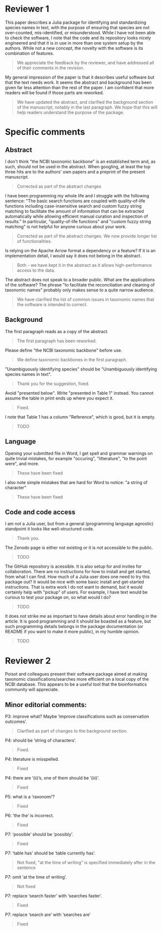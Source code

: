 # Reviewer 1

This paper describes a Julia package for identifying and standardizing species
names in text, with the purpose of ensuring that species are not over-counted,
mis-identified, or misunderstood. While I have not been able to check the
software, I note that the code and its repository looks nicely engineered and
that it is in use in more than one system setup by the authors. While not a new
concept, the novelty with the software is its combination of features.

> We appreciate the feedback by the reviewer, and have addressed all of their comments in the revision.

My general impression of the paper is that it describes useful software but that
the text needs work. It seems the abstract and background has been given far
less attention than the rest of the paper. I am confident that more readers will
be found if those parts are reworked.

> We have updated the abstract, and clarified the background section of the
> manuscript, notably in the last paragraph. We hope that this will help readers
> understand the purpose of the package.

# Specific comments

## Abstract

I don't think "the NCBI taxonomic backbone" is an established term and, as such, should not be used in the abstract. When googling, at least the top three hits are to the authors' own papers and a preprint of the present manuscript.

> Corrected as part of the abstract changes

I have been programming my whole life and I struggle with the following sentence: "The basic search functions are coupled with quality-of-life functions including case-insensitive search and custom fuzzy string matching to facilitate the amount of information that can be extracted automatically while allowing efficient manual curation and inspection of results." In particular, "quality-of-life functions" and "custom fuzzy string matching" is not helpful for anyone curious about your work.

> Corrected as part of the abstract changes. We now provide longer list of
> functionalities.

Is relying on the Apache Arrow format a dependency or a feature? If it is an implementation detail, I would say it does not belong in the abstract.

> Both - we have kept it in the abstract as it allows high-performance access to
> the data.

The abstract does not speak to a broader public. What are the applications of
the software? The phrase "to facilitate the reconciliation and cleaning of
taxonomic names" probably only makes sense to a quite narrow audience.

> We have clarified the list of common issues in taxonomic names that the
> software is intended to correct.

## Background

The first paragraph reads as a copy of the abstract.

> The first paragraph has been reworked.

Please define "the NCBI taxonomic backbone" before use.

> We define taxonomic backbones in the first paragraph.

"Unambiguously identifying species" should be "Unambiguously identifying species names in text".

> Thank you for the suggestion, fixed.

Avoid "presented below". Write "presented in Table 1" instead. You cannot assume the table in print ends up where you expect it.

> Fixed.

I note that Table 1 has a column "Reference", which is good, but it is empty.

> TODO

## Language

Opening your submitted file in Word, I get spell and grammar warnings on quite trivial mistakes, for example "occuring", "litterature", "to the point were", and more.

> These have been fixed

I also note simple mistakes that are hard for Word to notice: "a string of character"

> These have been fixed

## Code and code access

I am not a Julia user, but from a general (programming language agnostic) standpoint it looks like well-structured code.

> Thank you.

The Zenodo page is either not existing or it is not accessible to the public.

> TODO

The GitHub repository is acessible. It is also setup for and invites for collaboration. There are no instructions for how to install and get started, from what I can find. How much of a Julia user does one need to try this package out? It would be nice with some basic install and get-started instructions. That is extra work I do not want to demand, but it would certainly help with "pickup" of users. For example, I have text would be curious to test your package on, so what would I do?

> TODO

It does not strike me as important to have details about error handling in the article. It is good programming and it should be boasted as a feature, but such programming details belongs in the package documentation (or README if you want to make it more public), in my humble opinion.

> TODO

# Reviewer 2

Poisot and colleagues present their software package aimed at making taxonomic classifications/searches more efficient on a local copy of the NCBI database. This appears to be a useful tool that the bioinformatics community will appreciate.

## Minor editorial comments:

P3: improve what? Maybe ‘improve classifications such as conservation outcomes’.

> Clarified as part of changes to the background section.

P4: should be ‘string of characters’.

> Fixed.

P4: literature is misspelled.

> Fixed

P4: there are ‘(ii)’s, one of them should be ‘(iii)’.

> Fixed

P5: what is a ‘raxonomi’?

> Fixed

P6: ‘the the’ is incorrect.

> Fixed

P7: ‘possible’ should be ‘possibly’.

> Fixed

P7: ‘table has’ should be ‘table currently has’.

> Not fixed, "at the time of writing" is specified immediately after in the sentence

P7: omit ‘at the time of writing’.

> Not fixed

P7: replace ‘search faster’ with ‘searches faster’.

> Fixed

P7: replace ‘search are’ with ‘searches are’

> Fixed